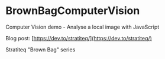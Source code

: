 # BrownBagComputerVision

Computer Vision demo - Analyse a local image with JavaScript

Blog post: [https://dev.to/stratiteq/](https://dev.to/stratiteq/)

Stratiteq "Brown Bag" series